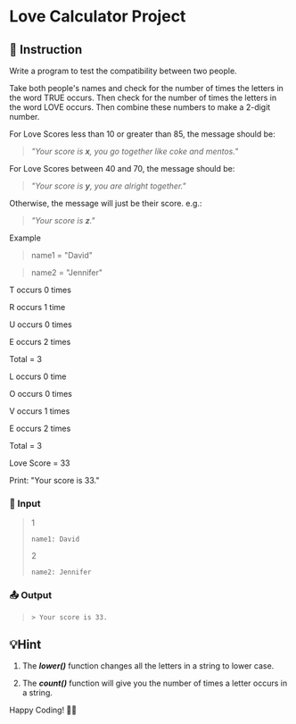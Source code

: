 # Love Calculator Project

## 📄 Instruction
Write a program to test the compatibility between two people.

Take both people's names and check for the number of times the letters in the word TRUE occurs. Then check for the number of times the letters in the word LOVE occurs. Then combine these numbers to make a 2-digit number.

For Love Scores less than 10 or greater than 85, the message should be:

>_"Your score is **x**, you go together like coke and mentos."_

For Love Scores between 40 and 70, the message should be:

>_"Your score is **y**, you are alright together."_

Otherwise, the message will just be their score. e.g.:

>_"Your score is **z**."_

Example

>name1 = "David"

>name2 = "Jennifer"

T occurs 0 times

R occurs 1 time

U occurs 0 times

E occurs 2 times

Total = 3

L occurs 0 time

O occurs 0 times

V occurs 1 times

E occurs 2 times

Total = 3

Love Score = 33

Print: "Your score is 33."


### 📝 Input
>1
>```
>name1: David
>```
>2
>```
>name2: Jennifer
>```

### 📤 Output
>```
>> Your score is 33.
>```

## 💡Hint
1. The **_lower()_** function changes all the letters in a string to lower case.

2. The **_count()_** function will give you the number of times a letter occurs in a string.

Happy Coding! 🚀✨
